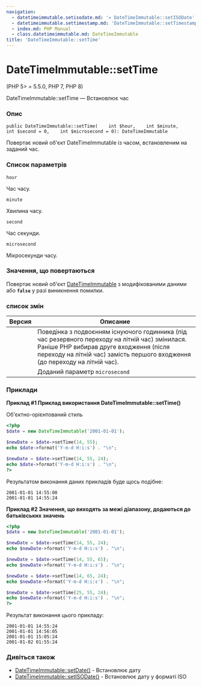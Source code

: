 ```yaml
---
navigation:
  - datetimeimmutable.setisodate.md: '« DateTimeImmutable::setISODate'
  - datetimeimmutable.settimestamp.md: 'DateTimeImmutable::setTimestamp »'
  - index.md: PHP Manual
  - class.datetimeimmutable.md: DateTimeImmutable
title: 'DateTimeImmutable::setTime'
---
```

# DateTimeImmutable::setTime

(PHP 5> = 5.5.0, PHP 7, PHP 8)

DateTimeImmutable::setTime — Встановлює час

### Опис

```methodsynopsis
public DateTimeImmutable::setTime(    int $hour,    int $minute,    int $second = 0,    int $microsecond = 0): DateTimeImmutable
```

Повертає новий об'єкт DateTimeImmutable із часом, встановленим на заданий час.

### Список параметрів

`hour`

Час часу.

`minute`

Хвилина часу.

`second`

Час секунди.

`microsecond`

Мікросекунди часу.

### Значення, що повертаються

Повертає новий об'єкт [DateTimeImmutable](class.datetimeimmutable.md) з модифікованими даними або **`false`** у разі виникнення помилки.

### список змін

| Версия | Описание |
| --- | --- |
|  | Поведінка з подвоєнням існуючого годинника (під час резервного переходу на літній час) змінилася. Раніше PHP вибирав друге входження (після переходу на літній час) замість першого входження (до переходу на літній час). |
|  | Доданий параметр `microsecond` |

### Приклади

**Приклад #1 Приклад використання **DateTimeImmutable::setTime()****

Об'єктно-орієнтований стиль

```php
<?php
$date = new DateTimeImmutable('2001-01-01');

$newDate = $date->setTime(14, 55);
echo $date->format('Y-m-d H:i:s') . "\n";

$newDate = $date->setTime(14, 55, 24);
echo $date->format('Y-m-d H:i:s') . "\n";
?>
```

Результатом виконання даних прикладів буде щось подібне:

```
2001-01-01 14:55:00
2001-01-01 14:55:24
```

**Приклад #2 Значення, що виходять за межі діапазону, додаються до батьківських значень**

```php
<?php
$date = new DateTimeImmutable('2001-01-01');

$newDate = $date->setTime(14, 55, 24);
echo $newDate->format('Y-m-d H:i:s') . "\n";

$newDate = $date->setTime(14, 55, 65);
echo $newDate->format('Y-m-d H:i:s') . "\n";

$newDate = $date->setTime(14, 65, 24);
echo $newDate->format('Y-m-d H:i:s') . "\n";

$newDate = $date->setTime(25, 55, 24);
echo $newDate->format('Y-m-d H:i:s') . "\n";
?>
```

Результат виконання цього прикладу:

```
2001-01-01 14:55:24
2001-01-01 14:56:05
2001-01-01 15:05:24
2001-01-02 01:55:24
```

### Дивіться також

-   [DateTimeImmutable::setDate()](datetimeimmutable.setdate.md) - Встановлює дату
-   [DateTimeImmutable::setISODate()](datetimeimmutable.setisodate.md) - Встановлює дату у форматі ISO
